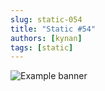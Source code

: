 ```yaml
---
slug: static-054
title: "Static #54"
authors: [kynan]
tags: [static]
---
```


![Example banner](/img/stories/static_new/054.png)
